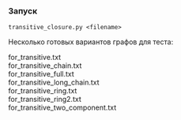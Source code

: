 ### Запуск 
```
transitive_closure.py <filename>
```

Несколько готовых вариантов графов для теста:

for_transitive.txt   
for_transitive_chain.txt   
for_transitive_full.txt   
for_transitive_long_chain.txt   
for_transitive_ring.txt   
for_transitive_ring2.txt   
for_transitive_two_component.txt   
